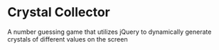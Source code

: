 # Crystal Collector

A number guessing game that utilizes jQuery to dynamically generate crystals of different values on the screen

